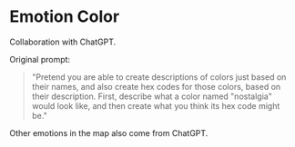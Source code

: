 # Emotion Color

Collaboration with ChatGPT.

Original prompt: 

> "Pretend you are able to create descriptions of colors just based on
their names, and also create hex codes for those colors, based on
their description. First, describe what a color named "nostalgia"
would look like, and then create what you think its hex code might be."

Other emotions in the map also come from ChatGPT.
